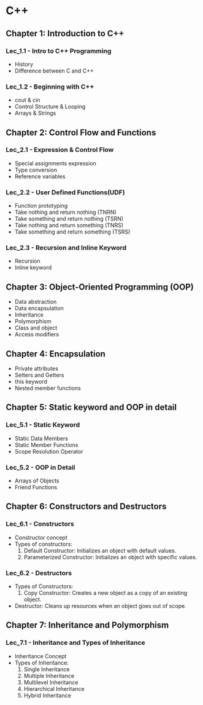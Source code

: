 # C++

## Chapter 1: Introduction to C++

### Lec_1.1 - Intro to C++ Programming
- History
- Difference between C and C++

### Lec_1.2 - Beginning with C++
- cout & cin
- Control Structure & Looping
- Arrays & Strings

## Chapter 2: Control Flow and Functions

### Lec_2.1 - Expression & Control Flow
- Special assignments expression
- Type conversion
- Reference variables

### Lec_2.2 - User Defined Functions(UDF)
- Function prototyping
- Take nothing and return nothing (TNRN)
- Take something and return nothing (TSRN)
- Take nothing and return something (TNRS)
- Take something and return something (TSRS)

### Lec_2.3 - Recursion and Inline Keyword
- Recursion
- Inline keyword

## Chapter 3: Object-Oriented Programming (OOP)

- Data abstraction
- Data encapsulation
- Inheritance
- Polymorphism
- Class and object
- Access modifiers

## Chapter 4: Encapsulation

- Private attributes
- Setters and Getters
- this keyword
- Nested member functions

## Chapter 5: Static keyword and OOP in detail

### Lec_5.1 - Static Keyword
- Static Data Members
- Static Member Functions
- Scope Resolution Operator

### Lec_5.2 - OOP in Detail
- Arrays of Objects
- Friend Functions

## Chapter 6: Constructors and Destructors

### Lec_6.1 - Constructors
- Constructor concept
- Types of constructors:
  1. Default Constructor: Initializes
  an object with default values.
  2. Parameterized Constructor:
  Initializes an object with specific
  values.

### Lec_6.2 - Destructors
- Types of Constructors:
  1. Copy Constructor: Creates a new
  object as a copy of an existing
  object.
- Destructor: Cleans up resources
  when an object goes out of scope.

## Chapter 7: Inheritance and Polymorphism

### Lec_7.1 - Inheritance and Types of Inheritance
- Inheritance Concept
- Types of Inheritance:
  1. Single Inheritance
  2. Multiple Inheritance
  3. Multilevel Inheritance
  4. Hierarchical Inheritance
  5. Hybrid Inheritance
